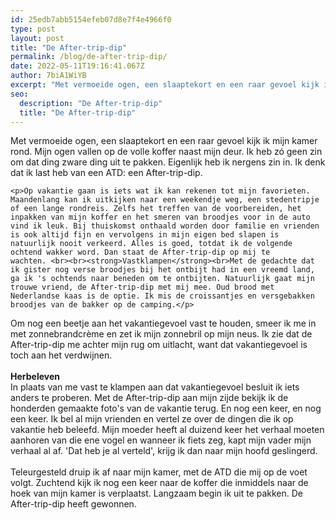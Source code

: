 ```yaml
---
id: 25edb7abb5154efeb07d8e7f4e4966f0
type: post
layout: post
title: "De After-trip-dip"
permalink: /blog/de-after-trip-dip/
date: 2022-05-11T19:16:41.067Z
author: 7biA1WiYB
excerpt: "Met vermoeide ogen, een slaaptekort en een raar gevoel kijk ik mijn kamer rond. Mijn ogen vallen op de volle koffer naast mijn deur. Ik heb zó geen zin om dat ding zware ding uit te pakken. Eigenlijk heb ik nergens zin in. Ik denk dat ik last heb van een ATD: een After-trip-dip.  "
seo:
  description: "De After-trip-dip"
  title: "De After-trip-dip"
---
```

Met vermoeide ogen, een slaaptekort en een raar gevoel kijk ik mijn kamer rond. Mijn ogen vallen op de volle koffer naast mijn deur. Ik heb zó geen zin om dat ding zware ding uit te pakken. Eigenlijk heb ik nergens zin in. Ik denk dat ik last heb van een ATD: een After-trip-dip.  

    <p>Op vakantie gaan is iets wat ik kan rekenen tot mijn favorieten. Maandenlang kan ik uitkijken naar een weekendje weg, een stedentripje of een lange rondreis. Zelfs het treffen van de voorbereiden, het inpakken van mijn koffer en het smeren van broodjes voor in de auto vind ik leuk. Bij thuiskomst onthaald worden door familie en vrienden is ook altijd fijn en vervolgens in mijn eigen bed slapen is natuurlijk nooit verkeerd. Alles is goed, totdat ik de volgende ochtend wakker word. Dan staat de After-trip-dip op mij te wachten. <br><br><strong>Vastklampen</strong><br>Met de gedachte dat ik gister nog verse broodjes bij het ontbijt had in een vreemd land, ga ik 's ochtends naar beneden om te ontbijten. Natuurlijk gaat mijn trouwe vriend, de After-trip-dip met mij mee. Oud brood met Nederlandse kaas is de optie. Ik mis de croissantjes en versgebakken broodjes van de bakker op de camping.</p>
<p>Om nog een beetje aan het vakantiegevoel vast te houden, smeer ik me in met zonnebrandcrème en zet ik mijn zonnebril op mijn neus. Ik zie dat de After-trip-dip me achter mijn rug om uitlacht, want dat vakantiegevoel is toch aan het verdwijnen. <br><br><strong>Herbeleven </strong><br>In plaats van me vast te klampen aan dat vakantiegevoel besluit ik iets anders te proberen. Met de After-trip-dip aan mijn zijde bekijk ik de honderden gemaakte foto's van de vakantie terug. En nog een keer, en nog een keer. Ik bel al mijn vrienden en vertel ze over de dingen die ik op vakantie heb beleefd. Mijn moeder heeft al duizend keer het verhaal moeten aanhoren van die ene vogel en wanneer ik fiets zeg, kapt mijn vader mijn verhaal al af. 'Dat heb je al verteld', krijg ik dan naar mijn hoofd geslingerd. <br><br>Teleurgesteld druip ik af naar mijn kamer, met de ATD die mij op de voet volgt. Zuchtend kijk ik nog een keer naar de koffer die inmiddels naar de hoek van mijn kamer is verplaatst. Langzaam begin ik uit te pakken. De After-trip-dip heeft gewonnen.  </p>  
